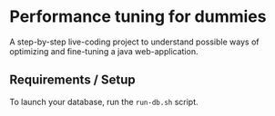 # Performance tuning for dummies

A step-by-step live-coding project to understand possible ways of optimizing and fine-tuning a java web-application.

## Requirements / Setup
To launch your database, run the `run-db.sh` script.
